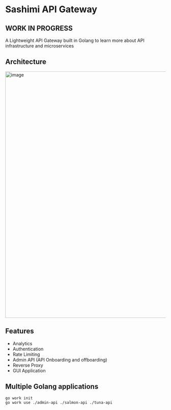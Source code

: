 # Sashimi API Gateway

## WORK IN PROGRESS

<p>A Lightweight API Gateway built in Golang to learn more about API infrastructure and microservices</p>

## Architecture
<img width="773" alt="image" src="https://github.com/rawsashimi1604/sashimi-gateway/assets/75880261/d8f3da11-2636-4b74-b59a-110c2e648642">

## Features 
- Analytics
- Authentication
- Rate Limiting
- Admin API (API Onboarding and offboarding)
- Reverse Proxy
- GUI Application 

## Multiple Golang applications
```
go work init
go work use ./admin-api ./salmon-api ./tuna-api
```
